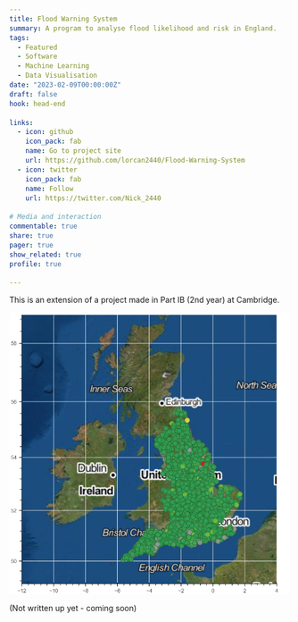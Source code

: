 ```yaml
---
title: Flood Warning System
summary: A program to analyse flood likelihood and risk in England.
tags:
  - Featured
  - Software
  - Machine Learning
  - Data Visualisation
date: "2023-02-09T00:00:00Z"
draft: false
hook: head-end

links:
  - icon: github
    icon_pack: fab
    name: Go to project site
    url: https://github.com/lorcan2440/Flood-Warning-System
  - icon: twitter
    icon_pack: fab
    name: Follow
    url: https://twitter.com/Nick_2440

# Media and interaction
commentable: true
share: true
pager: true
show_related: true
profile: true

---
```


This is an extension of a project made in Part IB (2nd year) at Cambridge.

![](satellite_uk_stations.png)

(Not written up yet - coming soon)
